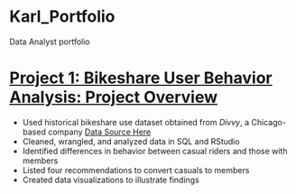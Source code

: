 # Karl_Portfolio
Data Analyst portfolio

# [Project 1: Bikeshare User Behavior Analysis: Project Overview](https://github.com/KarlNagy/bikeshare)
* Used historical bikeshare use dataset obtained from *Divvy*, a Chicago-based company
[Data Source Here](https://divvy-tripdata.s3.amazonaws.com/index.html)
* Cleaned, wrangled, and analyzed data in SQL and RStudio
* Identified differences in behavior between casual riders and those with members
* Listed four recommendations to convert casuals to members
* Created data visualizations to illustrate findings
